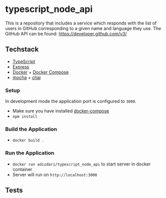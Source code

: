 # typescript_node_api
This is a repository that includes a service which responds with the list of users in GitHub corresponding to a given name and language they use. The GitHub API can be found: https://developer.github.com/v3/

## Techstack

* [TypeScript](http://www.typescriptlang.org/)
* [Express](https://expressjs.com)
* [Docker](https://www.docker.com/) + [Docker Compose](https://docs.docker.com/compose/)
* [mocha](https://mochajs.org/) + [chai](http://chaijs.com/)

### Setup

In development mode the application port is configured to `3000`. 

* Make sure you have installed [docker-compose](https://docs.docker.com/compose/install/)
* `npm install`

### Build the Application
* `docker build .`

### Run the Application

* `docker run adizdari/typescript_node_api` to start server in docker container
* Server will run on `http://localhost:3000`

## Tests
